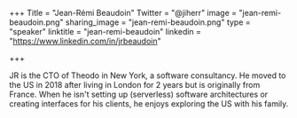 +++
Title = "Jean-Rémi Beaudoin"
Twitter = "@jiherr"
image = "jean-remi-beaudoin.png"
sharing_image = "jean-remi-beaudoin.png"
type = "speaker"
linktitle = "jean-remi-beaudoin"
linkedin = "https://www.linkedin.com/in/jrbeaudoin"

+++

JR is the CTO of Theodo in New York, a software consultancy. He moved to the US in 2018 after living in London for 2 years but is originally from France.
When he isn't setting up (serverless) software architectures or creating interfaces for his clients, he enjoys exploring the US with his family.
